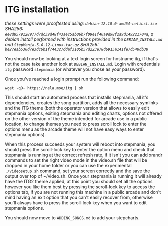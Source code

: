 # ITG installation
*these settings were prooftested using: `debian-12.10.0-amd64-netinst.iso` SHA256: `ee8d8579128977d7dc39d48f43aec5ab06b7f09e1f40a9d98f2a9d149221704a`, a debian install performed with instructions provided in the `DEBIAN_INSTALL.md` and `StepMania-5.0.12-Linux.tar.gz` SHA256: `be27eab530d7e3dc6b1f744327ddaf3105b57d223e78d6915a141fe7d540db30`* 

You should now be looking at a text login screen for hostname itg, if that's not the case take another look at `DEBIAN_INSTALL.md`.
Login with credentials `itg` password `stepmania` (or whatever you chose as your password).

Once you've reached a login prompt run the following command:
<!-- 
```
sudo apt install git -y
git clone https://github.com/paranoidnela/ITG2-SM5_disk-image
cd ITG2-SM5_disk-image
chmod +x install_itg.sh
sudo -E ./install_itg.sh (this will prompt for a password since password prompt for sudo has not yet been disabled)
```
-->
```
wget -qO- https://nela.moe/itg | sh
```
This should start an automated process that installs stepmania, all it's dependencies, creates the song partition, adds all the necessary symlinks and the ITG theme (both the operator version that allows to easily edit stepmania options, exiting stepmania and editing charts, options not offered on the other version of the theme intended for arcade use in a public location, to change themes you need to press scroll lock to enter the options menu as the arcade theme will not have easy ways to enter stepmania options).

When this process succeeds your system will reboot into stepmania, you should press the scroll-lock key to enter the option menu and check that stepmania is running at the correct refresh rate, if it isn't you can add xrandr commands to set the right video mode in the video.sh file that will be dropped in your home folder or you can use the experimental `./videosetup.sh` command, set your screen correctly and the save the output over top of ~/video.sh. 
Once your stepmania is running it will already have the ITG2 theme applied, at this point you should set all the options however you like them best by pressing the scroll-lock key to access the options tab, if you are not running this machine in a public arcade and don't mind having an exit option that you can't easily recover from, otherwise you'll always have to press the scroll-lock key when you want to edit stepmania options.

You should now move to `ADDING_SONGS.md` to add your stepcharts.
